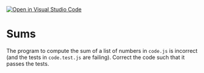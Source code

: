 [![Open in Visual Studio Code](https://classroom.github.com/assets/open-in-vscode-718a45dd9cf7e7f842a935f5ebbe5719a5e09af4491e668f4dbf3b35d5cca122.svg)](https://classroom.github.com/online_ide?assignment_repo_id=11841666&assignment_repo_type=AssignmentRepo)
# Sums

The program to compute the sum of a list of numbers in `code.js` is incorrect
(and the tests in `code.test.js` are failing). Correct the code such that it
passes the tests.
